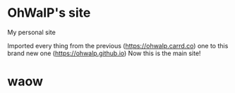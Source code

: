# OhWalP's site
My personal site

Imported every thing from the previous (https://ohwalp.carrd.co) one to this brand new one (https://ohwalp.github.io)
Now this is the main site!
# waow
